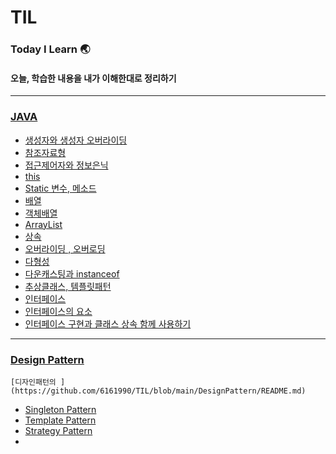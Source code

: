 # TIL
### Today I Learn 🌏
#### 오늘, 학습한 내용을 내가 이해한대로 정리하기
--------------   

### [JAVA](https://github.com/6161990/TIL/tree/main/Java)   
* [생성자와 생성자 오버라이딩](https://github.com/6161990/TIL/blob/main/Java/constructor(overroding).md)
* [참조자료형](https://github.com/6161990/TIL/blob/main/Java/reference.md)
* [접근제어자와 정보은닉](https://github.com/6161990/TIL/blob/main/Java/information%20hiding.md)
* [this](https://github.com/6161990/TIL/blob/main/Java/this.md)
* [Static 변수, 메소드](https://github.com/6161990/TIL/blob/main/Java/static.md)
* [배열](https://github.com/6161990/TIL/blob/main/Java/Array.md)
* [객체배열](https://github.com/6161990/TIL/blob/main/Java/Object%20Array.md)
* [ArrayList](https://github.com/6161990/TIL/blob/main/Java/Array%20List.md)
* [상속](https://github.com/6161990/TIL/blob/main/Java/inheritance.md)
* [오버라이딩 , 오버로딩](https://github.com/6161990/TIL/blob/main/Java/Overriding%2C%20Overroading.md)
* [다형성](https://github.com/6161990/TIL/blob/main/Java/Polymorphism.md)
* [다운캐스팅과 instanceof](https://github.com/6161990/TIL/blob/main/Java/DownCasting%2C%20instanceof.md)
* [추상클래스, 템플릿패턴](https://github.com/6161990/TIL/blob/main/Java/Abstract%2C%20Template.md)
* [인터페이스](https://github.com/6161990/TIL/blob/main/Java/Interface.md)
* [인터페이스의 요소](https://github.com/6161990/TIL/blob/main/Java/Interface%20Elements.md)
* [인터페이스 구현과 클래스 상속 함께 사용하기](https://github.com/6161990/TIL/blob/main/Java/Interface%20and%20Inheritance.md)

--------------   

### [Design Pattern](https://github.com/6161990/TIL/tree/main/DesignPattern)   
    [디자인패턴의 ](https://github.com/6161990/TIL/blob/main/DesignPattern/README.md)
* [Singleton Pattern](https://github.com/6161990/TIL/blob/main/DesignPattern/Singleton%20Pattern.md)
* [Template Pattern](https://github.com/6161990/TIL/blob/main/DesignPattern/Template%20Pattern.md)
* [Strategy Pattern](https://github.com/6161990/TIL/blob/main/DesignPattern/Strategy%20Pattern.md)
* 
